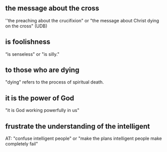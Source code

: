 ## the message about the cross ##

''the preaching about the crucifixion" or "the message about Christ dying on the cross" (UDB)

## is foolishness ##

“is senseless" or "is silly."

## to those who are dying  ##

"dying" refers to the process of spiritual death.

## it is the power of God ##

"it is God working powerfully in us"

## frustrate the understanding of the intelligent  ##

AT: "confuse intelligent people" or "make the plans intelligent people make completely fail"